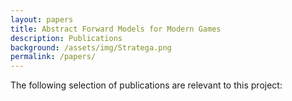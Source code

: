 ```yaml
---
layout: papers
title: Abstract Forward Models for Modern Games
description: Publications
background: /assets/img/Stratega.png
permalink: /papers/
---
```


The following selection of publications are relevant to this project: